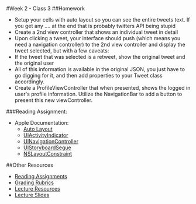 #Week 2 - Class 3
##Homework
* Setup your cells with auto layout so you can see the entire tweets text. If you get any .... at the end that is probably twitters API being stupid
* Create a 2nd view controller that shows an individual tweet in detail
* Upon clicking a tweet, your interface should push (which means you need a navigation controller) to the 2nd view controller and display the tweet selected, but with a few caveats:
* If the tweet that was selected is a retweet, show the original tweet and the original user
* All of this information is available in the original JSON, you just have to go digging for it, and then add properties to your Tweet class accordingly.
* Create a ProfileViewController that when presented, shows the logged in user's profile information. Utilize the NavigationBar to add a button to present this new viewController.

###Reading Assignment:
* Apple Documentation:
  * [Auto Layout](https://developer.apple.com/library/watchos/documentation/UserExperience/Conceptual/AutolayoutPG/Introduction/Introduction.html)
  * [UIActivityIndicator](https://developer.apple.com/library/ios/documentation/UIKit/Reference/UIActivityIndicatorView_Class/index.html)
  * [UINavigationController](https://developer.apple.com/library/ios/documentation/UIKit/Reference/UINavigationController_Class/index.html)
  * [UIStoryboardSegue](https://developer.apple.com/library/ios/documentation/UIKit/Reference/UIStoryboardSegue_Class/)
  * [NSLayoutConstraint](https://developer.apple.com/library/mac/documentation/AppKit/Reference/NSLayoutConstraint_Class/index.html)

##Other Resources
* [Reading Assignments](../../Resources/ra-grading-standard/)
* [Grading Rubrics](../../Resources/)
* [Lecture Resources](lecture/)
* [Lecture Slides](https://www.icloud.com/keynote/000clqbz13p8N-0ljiqMLD-0w#Week2_Day3)
